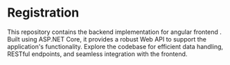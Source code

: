 # Registration
This repository contains the backend implementation for angular frontend . Built using ASP.NET Core, it provides a robust Web API to support the application's functionality. Explore the codebase for efficient data handling, RESTful endpoints, and seamless integration with the frontend.
